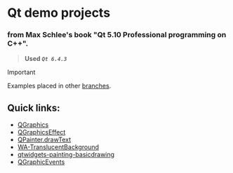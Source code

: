 # Qt demo projects
### from Max Schlee's book "Qt 5.10 Professional programming on C++".

> **Used _`Qt 6.4.3`_**

> [!IMPORTANT]
> Examples placed in other [branches](https://github.com/radikru96/QtEdu?tab=readme-ov-file#quick-links).

## Quick links:

+ [QGraphics](../QGraphics/) 
+ [QGraphicsEffect](../QGraphicsEffect/) 
+ [QPainter.drawText](../QPainter.drawText/) 
+ [WA-TranslucentBackground](../WA_TranslucentBackground/) 
+ [qtwidgets-painting-basicdrawing](../qtwidgets-painting-basicdrawing/) 
+ [QGraphicEvents](../QGraphicEvents/) 
